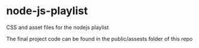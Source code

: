 # node-js-playlist
CSS and asset files for the nodejs playlist

The final project code can be found in the public/assests folder of this repo
